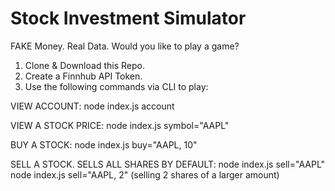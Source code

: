 # Stock Investment Simulator
FAKE Money. Real Data. Would you like to play a game?

1. Clone & Download this Repo.
2. Create a Finnhub API Token.
3. Use the following commands via CLI to play:

VIEW ACCOUNT:
node index.js account

VIEW A STOCK PRICE:
node index.js symbol="AAPL"

BUY A STOCK:
node index.js buy="AAPL, 10"

SELL A STOCK. SELLS ALL SHARES BY DEFAULT:
node index.js sell="AAPL"
node index.js sell="AAPL, 2" (selling 2 shares of a larger amount)